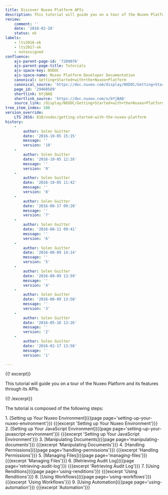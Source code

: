 ```yaml
---
title: Discover Nuxeo Platform APIs
description: This tutorial will guide you on a tour of the Nuxeo Platform and its features through its APIs.
review:
    comment: ''
    date: '2018-02-28'
    status: ok
labels:
    - lts2016-ok
    - lts2017-ok
    - notassigned
confluence:
    ajs-parent-page-id: '7209076'
    ajs-parent-page-title: Tutorials
    ajs-space-key: NXDOC
    ajs-space-name: Nuxeo Platform Developer Documentation
    canonical: Getting+Started+with+the+Nuxeo+Platform
    canonical_source: 'https://doc.nuxeo.com/display/NXDOC/Getting+Started+with+the+Nuxeo+Platform'
    page_id: '29460589'
    shortlink: bYjBAQ
    shortlink_source: 'https://doc.nuxeo.com/x/bYjBAQ'
    source_link: /display/NXDOC/Getting+Started+with+the+Nuxeo+Platform
tree_item_index: 100
version_override:
    LTS 2016: 810/nxdoc/getting-started-with-the-nuxeo-platform
history:
    -
        author: Solen Guitter
        date: '2016-10-05 15:15'
        message: ''
        version: '10'
    -
        author: Solen Guitter
        date: '2016-10-05 12:16'
        message: ''
        version: '9'
    -
        author: Solen Guitter
        date: '2016-10-05 11:42'
        message: ''
        version: '8'
    -
        author: Solen Guitter
        date: '2016-08-17 09:28'
        message: ''
        version: '7'
    -
        author: Solen Guitter
        date: '2016-08-11 09:41'
        message: ''
        version: '6'
    -
        author: Solen Guitter
        date: '2016-08-09 14:14'
        message: ''
        version: '5'
    -
        author: Solen Guitter
        date: '2016-08-09 13:59'
        message: ''
        version: '4'
    -
        author: Solen Guitter
        date: '2016-08-09 13:58'
        message: ''
        version: '3'
    -
        author: Solen Guitter
        date: '2016-05-16 13:26'
        message: ''
        version: '2'
    -
        author: Solen Guitter
        date: '2016-02-17 13:58'
        message: ''
        version: '1'

---
```

{{! excerpt}}

This tutorial will guide you on a tour of the Nuxeo Platform and its features through its APIs.

{{! /excerpt}}

The tutorial is composed of the following steps:

1.&nbsp;[Setting up Your Nuxeo Environment]({{page page='setting-up-your-nuxeo-environment'}})
    {{{excerpt 'Setting up Your Nuxeo Environment'}}}
2.&nbsp;[Setting up Your JavaScript Environment]({{page page='setting-up-your-javascript-environment'}})
    {{{excerpt 'Setting up Your JavaScript Environment'}}}
3.&nbsp;[Manipulating Documents]({{page page='manipulating-documents'}})
    {{{excerpt 'Manipulating Documents'}}}
4.&nbsp;[Handling Permissions]({{page page='handling-permissions'}})
    {{{excerpt 'Handling Permissions'}}}
5.&nbsp;[Managing Files]({{page page='managing-files'}})
    {{{excerpt 'Managing Files'}}}
6.&nbsp;[Retrieving Audit Log]({{page page='retrieving-audit-log'}})
    {{{excerpt 'Retrieving Audit Log'}}}
7.&nbsp;[Using Renditions]({{page page='using-renditions'}})
    {{{excerpt 'Using Renditions'}}}
8.&nbsp;[Using Workflows]({{page page='using-workflows'}})
    {{{excerpt 'Using Workflows'}}}
9.&nbsp;[Using Automation]({{page page='using-automation'}})
    {{{excerpt 'Automation'}}}

